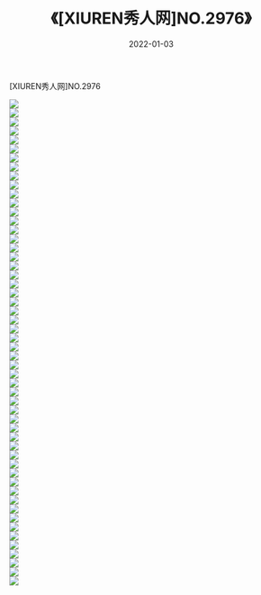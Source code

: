 ﻿---
layout: post
title:  《[XIUREN秀人网]NO.2976》
date:   2022-01-03
img: http://img.660000.xyz/Sharelink/秀人网/秀人网第03部分/[XIUREN秀人网]NO.2976/000.jpg
categories: [美女, 清纯, 唯美]
---

[XIUREN秀人网]NO.2976

 ![](http://img.660000.xyz/Sharelink/秀人网/秀人网第03部分/[XIUREN秀人网]NO.2976/001.jpg) <br>![](http://img.660000.xyz/Sharelink/秀人网/秀人网第03部分/[XIUREN秀人网]NO.2976/002.jpg) <br>![](http://img.660000.xyz/Sharelink/秀人网/秀人网第03部分/[XIUREN秀人网]NO.2976/003.jpg) <br>![](http://img.660000.xyz/Sharelink/秀人网/秀人网第03部分/[XIUREN秀人网]NO.2976/004.jpg) <br>![](http://img.660000.xyz/Sharelink/秀人网/秀人网第03部分/[XIUREN秀人网]NO.2976/005.jpg) <br>![](http://img.660000.xyz/Sharelink/秀人网/秀人网第03部分/[XIUREN秀人网]NO.2976/006.jpg) <br>![](http://img.660000.xyz/Sharelink/秀人网/秀人网第03部分/[XIUREN秀人网]NO.2976/007.jpg) <br>![](http://img.660000.xyz/Sharelink/秀人网/秀人网第03部分/[XIUREN秀人网]NO.2976/008.jpg) <br>![](http://img.660000.xyz/Sharelink/秀人网/秀人网第03部分/[XIUREN秀人网]NO.2976/009.jpg) <br>![](http://img.660000.xyz/Sharelink/秀人网/秀人网第03部分/[XIUREN秀人网]NO.2976/010.jpg) <br>![](http://img.660000.xyz/Sharelink/秀人网/秀人网第03部分/[XIUREN秀人网]NO.2976/011.jpg) <br>![](http://img.660000.xyz/Sharelink/秀人网/秀人网第03部分/[XIUREN秀人网]NO.2976/012.jpg) <br>![](http://img.660000.xyz/Sharelink/秀人网/秀人网第03部分/[XIUREN秀人网]NO.2976/013.jpg) <br>![](http://img.660000.xyz/Sharelink/秀人网/秀人网第03部分/[XIUREN秀人网]NO.2976/014.jpg) <br>![](http://img.660000.xyz/Sharelink/秀人网/秀人网第03部分/[XIUREN秀人网]NO.2976/015.jpg) <br>![](http://img.660000.xyz/Sharelink/秀人网/秀人网第03部分/[XIUREN秀人网]NO.2976/016.jpg) <br>![](http://img.660000.xyz/Sharelink/秀人网/秀人网第03部分/[XIUREN秀人网]NO.2976/017.jpg) <br>![](http://img.660000.xyz/Sharelink/秀人网/秀人网第03部分/[XIUREN秀人网]NO.2976/018.jpg) <br>![](http://img.660000.xyz/Sharelink/秀人网/秀人网第03部分/[XIUREN秀人网]NO.2976/019.jpg) <br>![](http://img.660000.xyz/Sharelink/秀人网/秀人网第03部分/[XIUREN秀人网]NO.2976/020.jpg) <br>![](http://img.660000.xyz/Sharelink/秀人网/秀人网第03部分/[XIUREN秀人网]NO.2976/021.jpg) <br>![](http://img.660000.xyz/Sharelink/秀人网/秀人网第03部分/[XIUREN秀人网]NO.2976/022.jpg) <br>![](http://img.660000.xyz/Sharelink/秀人网/秀人网第03部分/[XIUREN秀人网]NO.2976/023.jpg) <br>![](http://img.660000.xyz/Sharelink/秀人网/秀人网第03部分/[XIUREN秀人网]NO.2976/024.jpg) <br>![](http://img.660000.xyz/Sharelink/秀人网/秀人网第03部分/[XIUREN秀人网]NO.2976/025.jpg) <br>![](http://img.660000.xyz/Sharelink/秀人网/秀人网第03部分/[XIUREN秀人网]NO.2976/026.jpg) <br>![](http://img.660000.xyz/Sharelink/秀人网/秀人网第03部分/[XIUREN秀人网]NO.2976/027.jpg) <br>![](http://img.660000.xyz/Sharelink/秀人网/秀人网第03部分/[XIUREN秀人网]NO.2976/028.jpg) <br>![](http://img.660000.xyz/Sharelink/秀人网/秀人网第03部分/[XIUREN秀人网]NO.2976/029.jpg) <br>![](http://img.660000.xyz/Sharelink/秀人网/秀人网第03部分/[XIUREN秀人网]NO.2976/030.jpg) <br>![](http://img.660000.xyz/Sharelink/秀人网/秀人网第03部分/[XIUREN秀人网]NO.2976/031.jpg) <br>![](http://img.660000.xyz/Sharelink/秀人网/秀人网第03部分/[XIUREN秀人网]NO.2976/032.jpg) <br>![](http://img.660000.xyz/Sharelink/秀人网/秀人网第03部分/[XIUREN秀人网]NO.2976/033.jpg) <br>![](http://img.660000.xyz/Sharelink/秀人网/秀人网第03部分/[XIUREN秀人网]NO.2976/034.jpg) <br>![](http://img.660000.xyz/Sharelink/秀人网/秀人网第03部分/[XIUREN秀人网]NO.2976/035.jpg) <br>![](http://img.660000.xyz/Sharelink/秀人网/秀人网第03部分/[XIUREN秀人网]NO.2976/036.jpg) <br>![](http://img.660000.xyz/Sharelink/秀人网/秀人网第03部分/[XIUREN秀人网]NO.2976/037.jpg) <br>![](http://img.660000.xyz/Sharelink/秀人网/秀人网第03部分/[XIUREN秀人网]NO.2976/038.jpg) <br>![](http://img.660000.xyz/Sharelink/秀人网/秀人网第03部分/[XIUREN秀人网]NO.2976/039.jpg) <br>![](http://img.660000.xyz/Sharelink/秀人网/秀人网第03部分/[XIUREN秀人网]NO.2976/040.jpg) <br>![](http://img.660000.xyz/Sharelink/秀人网/秀人网第03部分/[XIUREN秀人网]NO.2976/041.jpg) <br>![](http://img.660000.xyz/Sharelink/秀人网/秀人网第03部分/[XIUREN秀人网]NO.2976/042.jpg) <br>![](http://img.660000.xyz/Sharelink/秀人网/秀人网第03部分/[XIUREN秀人网]NO.2976/043.jpg) <br>![](http://img.660000.xyz/Sharelink/秀人网/秀人网第03部分/[XIUREN秀人网]NO.2976/044.jpg) <br>![](http://img.660000.xyz/Sharelink/秀人网/秀人网第03部分/[XIUREN秀人网]NO.2976/045.jpg) <br>![](http://img.660000.xyz/Sharelink/秀人网/秀人网第03部分/[XIUREN秀人网]NO.2976/046.jpg) <br>![](http://img.660000.xyz/Sharelink/秀人网/秀人网第03部分/[XIUREN秀人网]NO.2976/047.jpg) <br>![](http://img.660000.xyz/Sharelink/秀人网/秀人网第03部分/[XIUREN秀人网]NO.2976/048.jpg) <br>![](http://img.660000.xyz/Sharelink/秀人网/秀人网第03部分/[XIUREN秀人网]NO.2976/049.jpg) <br>![](http://img.660000.xyz/Sharelink/秀人网/秀人网第03部分/[XIUREN秀人网]NO.2976/050.jpg) <br>![](http://img.660000.xyz/Sharelink/秀人网/秀人网第03部分/[XIUREN秀人网]NO.2976/051.jpg) <br>![](http://img.660000.xyz/Sharelink/秀人网/秀人网第03部分/[XIUREN秀人网]NO.2976/052.jpg) <br>![](http://img.660000.xyz/Sharelink/秀人网/秀人网第03部分/[XIUREN秀人网]NO.2976/053.jpg) <br>![](http://img.660000.xyz/Sharelink/秀人网/秀人网第03部分/[XIUREN秀人网]NO.2976/054.jpg) <br>